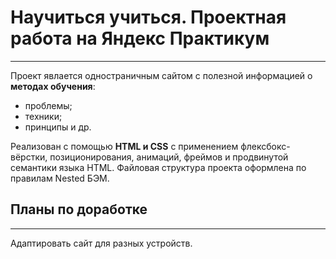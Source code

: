 # Научиться учиться. Проектная работа на Яндекс Практикум
------
Проект явлается одностраничным сайтом с полезной информацией о **методах обучения**:
* проблемы;
* техники;
* принципы и др.

Реализован с помощью **HTML и CSS** с применением флексбокс-вёрстки, позиционирования, анимаций, фреймов и продвинутой семантики языка HTML. Файловая структура проекта оформлена  по правилам Nested БЭМ.

## Планы по доработке
------
Адаптировать сайт для разных устройств.





